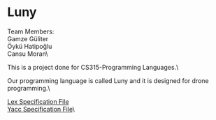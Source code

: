 # Luny

Team Members:\
Gamze Güliter\
Öykü Hatipoğlu\
Cansu Moran\

This is a project done for CS315-Programming Languages.\

Our programming language is called Luny and it is designed for drone programming.\

[Lex Specification File](https://github.com/cansumoran/Luny/blob/master/CS315f20_team07.lex)\
[Yacc Specification File](https://github.com/cansumoran/Luny/blob/master/CS315f20_team07.yacc)\
